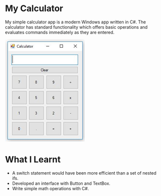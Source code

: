 # My Calculator

My simple calculator app is a modern Windows app written in C#. The calculator has standard functionality which offers basic operations and evaluates commands immediately as they are entered.

![Calculator](Calculator.JPG)

# What I Learnt

- A switch statement would have been more efficient than a set of nested ifs.
- Developed an interface with Button and TextBox.
- Write simple math operations with C#.
